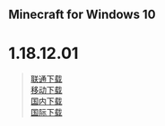 ## Minecraft for Windows 10

# 1.18.12.01

>[联通下载](https://download.fuibafuyu.cn/d/123/Program/Windows/Minecraft/Bedrock/Microsoft.MinecraftUWP_1.18.1201.0_x64__8wekyb3d8bbwe.Appx "nya~")<br>
>[移动下载](https://download.fuibafuyu.cn/d/139/Program/Windows/Minecraft/Bedrock/Microsoft.MinecraftUWP_1.18.1201.0_x64__8wekyb3d8bbwe.Appx "nya~")<br>
>[国内下载](https://download.fuibafuyu.top/Ali/Program/Windows/Minecraft/Bedrock/Microsoft.MinecraftUWP_1.18.1201.0_x64__8wekyb3d8bbwe.Appx "nya~")<br>
>[国际下载](https://download.fuibafuyu.top/OD/Program/Windows/Minecraft/Bedrock/Microsoft.MinecraftUWP_1.18.1201.0_x64__8wekyb3d8bbwe.Appx "nya~")
